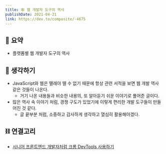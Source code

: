 ```yaml
---
title: 🕸️ 웹 개발자 도구의 역사
publishDate: 2021-04-21
link: https://dev.to/composite/-4675
---
```

## 📝 요약 
- 플랫폼별 웹 개발자 도구의 역사  

## 🤔 생각하기 
- JavaScript와 웹은 뗄래야 뗄 수 없기 때문에 항상 관련 서적을 보면 웹 개발 역사 같은 것들이 나온다.  
  - 거기 나온 내용들과 비슷한 내용의, 또 알아듣기 쉬운 이야기로 풀어준 글이다.  
- 많은 역사 속 이야기 처럼, 경쟁 구도가 있었기에 이렇게 편리한 개발 도구들이 만들어진 것 같다.  
  - 글 끝부분 처럼, 소중하고 감사하게 생각하고 열심히 활용해야겠다.  

## ⛓ 연결고리
- [시니어 프론트엔드 개발자처럼 크롬 DevTools 사용하기](../Dev/use-chrome-devTools-like-a-senior-frontend-developer.md)